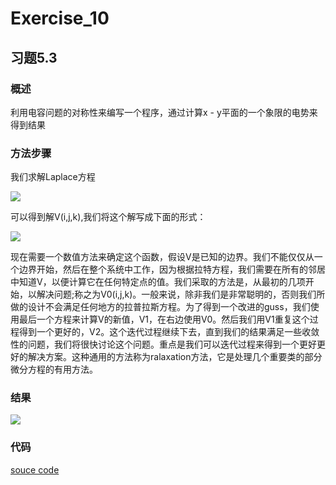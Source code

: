 # Exercise_10
## 习题5.3
### 概述
利用电容问题的对称性来编写一个程序，通过计算x - y平面的一个象限的电势来得到结果
### 方法步骤
我们求解Laplace方程


![](https://github.com/yyx1996/computational_physics_N2015301020105/raw/master/pic11-1.png)


可以得到解V(i,j,k),我们将这个解写成下面的形式：


![](https://github.com/yyx1996/computational_physics_N2015301020105/raw/master/pic11-2.png)


现在需要一个数值方法来确定这个函数，假设V是已知的边界。我们不能仅仅从一个边界开始，然后在整个系统中工作，因为根据拉特方程，我们需要在所有的邻居中知道V，以便计算它在任何特定点的值。我们采取的方法是，从最初的几项开始，以解决问题;称之为V0(i,j,k)。一般来说，除非我们是非常聪明的，否则我们所做的设计不会满足任何地方的拉普拉斯方程。为了得到一个改进的guss，我们使用最后一个方程来计算V的新值，V1，在右边使用V0。然后我们用V1重复这个过程得到一个更好的，V2。这个迭代过程继续下去，直到我们的结果满足一些收敛性的问题，我们将很快讨论这个问题。重点是我们可以迭代过程来得到一个更好更好的解决方案。这种通用的方法称为ralaxation方法，它是处理几个重要类的部分微分方程的有用方法。
### 结果
![](https://github.com/yyx1996/computational_physics_N2015301020105/raw/master/pic11-3.png)
### 代码
[souce code](https://github.com/maxiaobao233/compuational_physics_N2015301020106/blob/master/code12.py)
